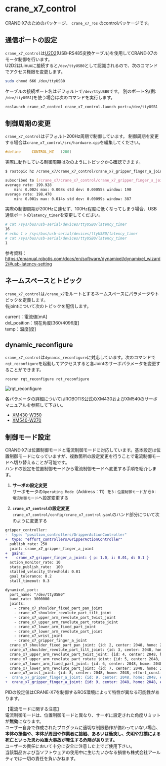 # crane_x7_control

CRANE-X7のためのパッケージ、 `crane_x7_ros` のcontrolパッケージです。

## 通信ポートの設定

`crane_x7_control`は[U2D2](https://www.rt-shop.jp/index.php?main_page=product_info&products_id=3618)(USB-RS485変換ケーブル)を使用してCRANE-X7のモータ制御を行います。   
U2D2はLinuxに接続すると`/dev/ttyUSB0`として認識されるので、次のコマンドでアクセス権限を変更します。

```bash
sudo chmod 666 /dev/ttyUSB0
```

ケーブルの接続ポート名はデフォルトで`/dev/ttyUSB0`です。 別のポート名(例: `/dev/ttyUSB1`)を使う場合は次のコマンドを実行します。
```bash
roslaunch crane_x7_control crane_x7_control.launch port:=/dev/ttyUSB1
```

## 制御周期の変更

`crane_x7_control`はデフォルト200Hz周期で制御しています。
制御周期を変更する場合は`crane_x7_control/src/hardware.cpp`を編集してください。

```cpp
#define     CONTROL_HZ   (200)
```

実際に動作している制御周期は次のようにトピックから確認できます。

```sh
$ rostopic hz /crane_x7/crane_x7_control/crane_x7_gripper_finger_a_joint/current

subscribed to [/crane_x7/crane_x7_control/crane_x7_gripper_finger_a_joint/current]
average rate: 199.928
	min: 0.002s max: 0.008s std dev: 0.00055s window: 190
average rate: 198.470
	min: 0.001s max: 0.014s std dev: 0.00099s window: 387
```

実際の制御周期が200Hzに達せず、100Hz程度に低くなってしまう場合、USB通信ポートの`latency_timer`を変更してください。

```sh
# cat /sys/bus/usb-serial/devices/ttyUSB0/latency_timer
16
# echo 1 > /sys/bus/usb-serial/devices/ttyUSB0/latency_timer
# cat /sys/bus/usb-serial/devices/ttyUSB0/latency_timer
1
```

参考資料：https://emanual.robotis.com/docs/en/software/dynamixel/dynamixel_wizard2/#usb-latency-setting

## ネームスペースとトピック

`crane_x7_control`は`/crane_x7`をルートとするネームスペースにパラメータやトピックを定義します。   
各jointについて次のトピックを配信します。

current：電流値[mA]   
dxl_position：現在角度[360/4096度]   
temp：温度[度]   

## dynamic_reconfigure

`crane_x7_control`は`dynamic_reconfigure`に対応しています。次のコマンドで`rqt_reconfigure`を起動してアクセスすると各Jointのサーボパラメータを変更することができます。

```bash
rosrun rqt_reconfigure rqt_reconfigure
```

![rqt_reconfigure](https://rt-net.github.io/images/crane-x7/readme_rqt_reconfigure.png)

各パラメータの詳細についてはROBOTIS公式のXM430およびXM540のサーボマニュアルを参照して下さい。   
- [XM430-W350](http://emanual.robotis.com/docs/en/dxl/x/xm430-w350/)
- [XM540-W270](http://emanual.robotis.com/docs/en/dxl/x/xm540-w270/)

## 制御モード設定

CRANE-X7は位置制御モードと電流制御モードに対応しています。基本設定は位置制御モードになっていますが、複数箇所の設定変更を行うことで電流制御モードへ切り替えることが可能です。   
ハンドの設定を位置制御モードから電流制御モードへ変更する手順を紹介します。

1. **サーボの設定変更**   
サーボモータの`Operating Mode`（Address：11）を`3：位置制御モード`から`0：電流制御モード`へ設定変更する

2. **`crane_x7_control`の設定変更**   
`crane_x7_control/config/crane_x7_control.yaml`のハンド部分について次のように変更する   
```diff
gripper_controller:
-  type: "position_controllers/GripperActionController"
+  type: "effort_controllers/GripperActionController"
  publish_rate: 250
  joint: crane_x7_gripper_finger_a_joint
+  gains:
+    crane_x7_gripper_finger_a_joint: { p: 1.0, i: 0.01, d: 0.1 }
  action_monitor_rate: 10
  state_publish_rate:  100
  stalled_velocity_threshold: 0.01
  goal_tolerance: 0.2
  stall_timeout: 0.3

dynamixel_port:
  port_name: "/dev/ttyUSB0"
  baud_rate: 3000000
  joints:
    - crane_x7_shoulder_fixed_part_pan_joint
    - crane_x7_shoulder_revolute_part_tilt_joint
    - crane_x7_upper_arm_revolute_part_twist_joint
    - crane_x7_upper_arm_revolute_part_rotate_joint
    - crane_x7_lower_arm_fixed_part_joint
    - crane_x7_lower_arm_revolute_part_joint
    - crane_x7_wrist_joint
    - crane_x7_gripper_finger_a_joint
  crane_x7_shoulder_fixed_part_pan_joint: {id: 2, center: 2048, home: 2048, effort_const: 1.79, mode: 3 }
  crane_x7_shoulder_revolute_part_tilt_joint: {id: 3, center: 2048, home: 2048, effort_const: 2.79, mode: 3 }
  crane_x7_upper_arm_revolute_part_twist_joint: {id: 4, center: 2048, home: 2048, effort_const: 1.79, mode: 3 }
  crane_x7_upper_arm_revolute_part_rotate_joint: {id: 5, center: 2048, home: 2048, effort_const: 1.79, mode: 3 }
  crane_x7_lower_arm_fixed_part_joint: {id: 6, center: 2048, home: 2048, effort_const: 1.79, mode: 3 }
  crane_x7_lower_arm_revolute_part_joint: {id: 7, center: 2048, home: 2048, effort_const: 1.79, mode: 3 }
  crane_x7_wrist_joint: {id: 8, center: 2048, home: 2048, effort_const: 1.79, mode: 3 }
-  crane_x7_gripper_finger_a_joint: {id: 9, center: 2048, home: 2048, effort_const: 1.79, mode: 3 }
+  crane_x7_gripper_finger_a_joint: {id: 9, center: 2048, home: 2048, effort_const: 1.79, mode: 0 }
```

PIDの設定値はCRANE-X7を制御するROS環境によって特性が異なる可能性があります。   


【電流モードに関する注意】   
電流制御モードは、位置制御モードと異なり、サーボに設定された角度リミットが**無効**になります。   
ユーザー自身で作成されたプログラムに適切な制限動作が備わっていない場合、**本体の損傷や、本体が周囲や作業者に接触、あるいは衝突し、失明や打撲による死亡といった思わぬ重大事故が発生する危険があります。**   
ユーザーの責任において十分に安全に注意した上でご使用下さい。   
当該製品および当ソフトウェアの使用中に生じたいかなる損害も株式会社アールティでは一切の責任を負いかねます。
